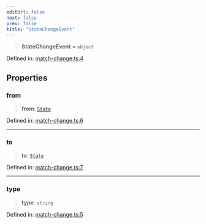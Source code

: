 ```yaml
---
editUrl: false
next: false
prev: false
title: "StateChangeEvent"
---
```


> **StateChangeEvent** = `object`

Defined in: [match-change.ts:4](https://github.com/WinstonFassett/matchina/blob/2d22b2187dda803854f54b63fe09d04bd833387d/src/match-change.ts#L4)

## Properties

### from

> **from**: [`State`](/docs/src/content/docs/reference/interfaces/state/)

Defined in: [match-change.ts:6](https://github.com/WinstonFassett/matchina/blob/2d22b2187dda803854f54b63fe09d04bd833387d/src/match-change.ts#L6)

***

### to

> **to**: [`State`](/docs/src/content/docs/reference/interfaces/state/)

Defined in: [match-change.ts:7](https://github.com/WinstonFassett/matchina/blob/2d22b2187dda803854f54b63fe09d04bd833387d/src/match-change.ts#L7)

***

### type

> **type**: `string`

Defined in: [match-change.ts:5](https://github.com/WinstonFassett/matchina/blob/2d22b2187dda803854f54b63fe09d04bd833387d/src/match-change.ts#L5)
